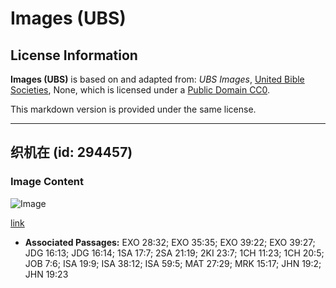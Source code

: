 # Images (UBS)

## License Information

**Images (UBS)** is based on and adapted from: _UBS Images_, [United Bible Societies](https://unitedbiblesocieties.org/), None, which is licensed under a [Public Domain CC0](https://creativecommons.org/public-domain/cc0/).

This markdown version is provided under the same license.



--------------------------------

## 织机在 (id: 294457)

### Image Content

![Image](https://cdn.aquifer.bible/aquifer-content/resources/Media/WEB-0343_loom_en.jpg)

[link](https://cdn.aquifer.bible/aquifer-content/resources/Media/WEB-0343_loom_en.jpg)

* **Associated Passages:** EXO 28:32; EXO 35:35; EXO 39:22; EXO 39:27; JDG 16:13; JDG 16:14; 1SA 17:7; 2SA 21:19; 2KI 23:7; 1CH 11:23; 1CH 20:5; JOB 7:6; ISA 19:9; ISA 38:12; ISA 59:5; MAT 27:29; MRK 15:17; JHN 19:2; JHN 19:23

